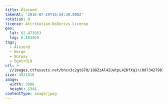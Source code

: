 ```yaml
---
title: Ålesund
takenAt: '2018-07-29T16:54:30.000Z'
rotation: 0
license: Attribution-NoDerivs License
geo:
  lat: 62.473963
  lng: 6.163469
tags:
  - Ålesund
  - Norge
  - Norway
  - bgotrd18
url: >-
  //images.ctfassets.net/bncv3c2gt878/188ZzAl4ZuwtpL4ZHfXq1r/8d73427901b73d9d27aed865e2e5c0f3/lesund_43142049094_o
size: 4921818
image:
  width: 3006
  height: 5344
contentType: image/jpeg
---
```


